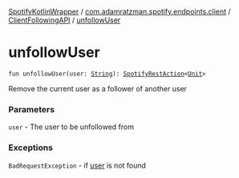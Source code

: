 [SpotifyKotlinWrapper](../../index.md) / [com.adamratzman.spotify.endpoints.client](../index.md) / [ClientFollowingAPI](index.md) / [unfollowUser](./unfollow-user.md)

# unfollowUser

`fun unfollowUser(user: `[`String`](https://kotlinlang.org/api/latest/jvm/stdlib/kotlin/-string/index.html)`): `[`SpotifyRestAction`](../../com.adamratzman.spotify.main/-spotify-rest-action/index.md)`<`[`Unit`](https://kotlinlang.org/api/latest/jvm/stdlib/kotlin/-unit/index.html)`>`

Remove the current user as a follower of another user

### Parameters

`user` - The user to be unfollowed from

### Exceptions

`BadRequestException` - if [user](unfollow-user.md#com.adamratzman.spotify.endpoints.client.ClientFollowingAPI$unfollowUser(kotlin.String)/user) is not found